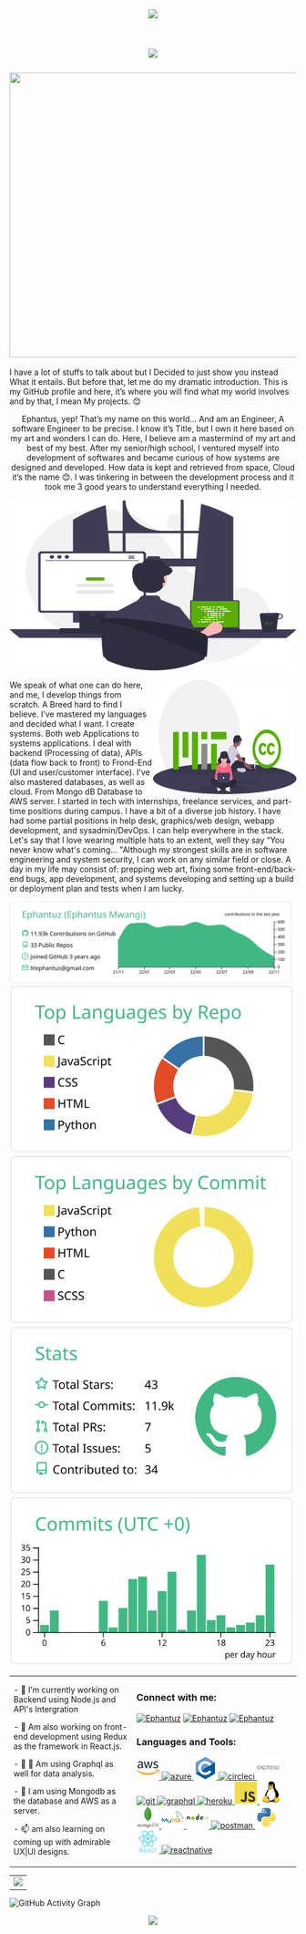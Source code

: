 <div id="header" align="center">
  <img src="https://media.giphy.com/media/HwBlFQZFcAoUcPHZdX/giphy.gif" width="100"/>
</div>

<h1 align="center">
  <a href="https://git.io/typing-svg">
    <img src="https://readme-typing-svg.herokuapp.com/?lines=Hello+there+buddy!+👋;I+Am+Ephantus+Mwangi...;And+Am+a+Software+Engineer;Welcome+to+my+hubspace!;&center=true&size=20">
  </a>
</h1>


<img src="https://github.com/Ephantuz/Ephantuz/blob/master/72Us.gif" width="850" height="500" />

<p align="center">

  I have a lot of stuffs to talk about but I Decided to just show you instead What it entails. But before that, let me do my dramatic introduction. This is my GitHub profile and here, it’s where you will find what my world involves and by that, I mean My projects. 😊

</p>
<p align="center">
 Ephantus, yep! That’s my name on this world… And am an Engineer, A software Engineer to be precise. I know it’s Title, but I own it here based on my art and wonders I can do. Here, I believe am a mastermind of my art and best of my best.  After my senior/high school, I ventured myself into development of softwares and became curious of how systems are designed and developed. How data is kept and retrieved from space, Cloud it’s the name 😊.  I was tinkering in between the development process and it took me 3 good years to understand everything I needed.
</p>

 
  <img width="100%" height="300px" src="https://github.com/Ephantuz/Ephantuz/blob/master/undraw_programming_re_kg9v.svg" alt="Material Bread logo">
 
<!-- ![Software Developer | Full Stack Engineer | Web Developer](https://github.com/Ephantuz/Ephantuz/blob/main/github-image.jpg) -->

<div>
   <img align="right" width="50%" height="200px" src="https://github.com/Ephantuz/Ephantuz/blob/master/undraw_open_source_-1-qxw.svg" alt="Material Bread logo">
 <p align="left">
We speak of what one can do here, and me, I develop things from scratch. A Breed hard to find I believe. I’ve mastered my languages and decided what I want. I create systems. Both web Applications to systems applications. I deal with backend (Processing of data), APIs (data flow back to front) to Frond-End (UI and user/customer interface).
 I’ve also mastered databases, as well as cloud. From Mongo dB Database to AWS server. I started in tech with internships, freelance services, and part-time positions during campus. I have a bit of a diverse job history. I have had some partial positions in help desk, graphics/web design, webapp development, and sysadmin/DevOps. I can help everywhere in the stack. Let's say that I love wearing multiple hats to an extent, well they say “You never know what's coming... "Although my strongest skills are in software engineering and system security, I can work on any similar field or close. A day in my life may consist of: prepping web art, fixing some front-end/back-end bugs, app development, and systems developing and setting up a build or deployment plan and tests when I am lucky.
 </p>
</div>


<div align="center">



[![](https://raw.githubusercontent.com/Ephantuz/Ephantuz/master/profile-summary-card-output/vue/0-profile-details.svg)](https://github.com/vn7n24fzkq/github-profile-summary-cards)
[![](https://raw.githubusercontent.com/Ephantuz/Ephantuz/master/profile-summary-card-output/vue/1-repos-per-language.svg)](https://github.com/vn7n24fzkq/github-profile-summary-cards) [![](https://raw.githubusercontent.com/Ephantuz/Ephantuz/master/profile-summary-card-output/vue/2-most-commit-language.svg)](https://github.com/vn7n24fzkq/github-profile-summary-cards)
[![](https://raw.githubusercontent.com/Ephantuz/Ephantuz/master/profile-summary-card-output/vue/3-stats.svg)](https://github.com/vn7n24fzkq/github-profile-summary-cards) [![](https://raw.githubusercontent.com/Ephantuz/Ephantuz/master/profile-summary-card-output/vue/4-productive-time.svg)](https://github.com/vn7n24fzkq/github-profile-summary-cards)

</div>

<table>
  <tr>
    <td>
      <p> - 🔭  I’m currently working on Backend using Node.js and API's Intergration</p>
      <p> - 🌱  Am also working on front-end development using Redux as the framework in React.js.</p>
      <p> - 🤝  👯 Am using Graphql as well for data analysis.</p>
      <p> - 💬  I am using Mongodb as the database and AWS as a server.</p>
      <p> - 📫  am also learning on coming up with admirable UX|UI designs.
    </td>
    <td>
      <h3 align="left">Connect with me:</h3>
      <p align="left">
<a href="https://www.linkedin.com/in/ephantus-mwangi-19a128180/" target="blank"><img align="center" src="https://raw.githubusercontent.com/rahuldkjain/github-profile-readme-generator/master/src/images/icons/Social/linked-in-alt.svg" alt="Ephantuz" height="30" width="40" /></a>
<a href="https://www.facebook.com/ephantuz.mwangi/" target="blank"><img align="center" src="https://raw.githubusercontent.com/rahuldkjain/github-profile-readme-generator/master/src/images/icons/Social/facebook.svg" alt="Ephantuz" height="30" width="40" /></a>
<a href="https://instagram.com/ephantuz_mwangi_" target="blank"><img align="center" src="https://raw.githubusercontent.com/rahuldkjain/github-profile-readme-generator/master/src/images/icons/Social/instagram.svg" alt="Ephantuz" height="30" width="40" /></a>
      </p>
      <h3 align="left">Languages and Tools:</h3>
      <p align="left"> 
        <p align="left"> <a href="https://aws.amazon.com" target="_blank" rel="noreferrer"> <img src="https://raw.githubusercontent.com/devicons/devicon/master/icons/amazonwebservices/amazonwebservices-original-wordmark.svg" alt="aws" width="40" height="40"/> </a> <a href="https://azure.microsoft.com/en-in/" target="_blank" rel="noreferrer"> <img src="https://www.vectorlogo.zone/logos/microsoft_azure/microsoft_azure-icon.svg" alt="azure" width="40" height="40"/> </a> <a href="https://www.cprogramming.com/" target="_blank" rel="noreferrer"> <img src="https://raw.githubusercontent.com/devicons/devicon/master/icons/c/c-original.svg" alt="c" width="40" height="40"/> </a> <a href="https://circleci.com" target="_blank" rel="noreferrer"> <img src="https://www.vectorlogo.zone/logos/circleci/circleci-icon.svg" alt="circleci" width="40" height="40"/> </a> <a href="https://expressjs.com" target="_blank" rel="noreferrer"> <img src="https://raw.githubusercontent.com/devicons/devicon/master/icons/express/express-original-wordmark.svg" alt="express" width="40" height="40"/> </a> <a href="https://git-scm.com/" target="_blank" rel="noreferrer"> <img src="https://www.vectorlogo.zone/logos/git-scm/git-scm-icon.svg" alt="git" width="40" height="40"/> </a> <a href="https://graphql.org" target="_blank" rel="noreferrer"> <img src="https://www.vectorlogo.zone/logos/graphql/graphql-icon.svg" alt="graphql" width="40" height="40"/> </a> <a href="https://heroku.com" target="_blank" rel="noreferrer"> <img src="https://www.vectorlogo.zone/logos/heroku/heroku-icon.svg" alt="heroku" width="40" height="40"/> </a> <a href="https://developer.mozilla.org/en-US/docs/Web/JavaScript" target="_blank" rel="noreferrer"> <img src="https://raw.githubusercontent.com/devicons/devicon/master/icons/javascript/javascript-original.svg" alt="javascript" width="40" height="40"/> </a> <a href="https://www.linux.org/" target="_blank" rel="noreferrer"> <img src="https://raw.githubusercontent.com/devicons/devicon/master/icons/linux/linux-original.svg" alt="linux" width="40" height="40"/> </a> <a href="https://www.mongodb.com/" target="_blank" rel="noreferrer"> <img src="https://raw.githubusercontent.com/devicons/devicon/master/icons/mongodb/mongodb-original-wordmark.svg" alt="mongodb" width="40" height="40"/> </a> <a href="https://www.mysql.com/" target="_blank" rel="noreferrer"> <img src="https://raw.githubusercontent.com/devicons/devicon/master/icons/mysql/mysql-original-wordmark.svg" alt="mysql" width="40" height="40"/> </a> <a href="https://nodejs.org" target="_blank" rel="noreferrer"> <img src="https://raw.githubusercontent.com/devicons/devicon/master/icons/nodejs/nodejs-original-wordmark.svg" alt="nodejs" width="40" height="40"/> </a> <a href="https://postman.com" target="_blank" rel="noreferrer"> <img src="https://www.vectorlogo.zone/logos/getpostman/getpostman-icon.svg" alt="postman" width="40" height="40"/> </a> <a href="https://www.python.org" target="_blank" rel="noreferrer"> <img src="https://raw.githubusercontent.com/devicons/devicon/master/icons/python/python-original.svg" alt="python" width="40" height="40"/> </a> <a href="https://reactjs.org/" target="_blank" rel="noreferrer"> <img src="https://raw.githubusercontent.com/devicons/devicon/master/icons/react/react-original-wordmark.svg" alt="react" width="40" height="40"/> </a> <a href="https://reactnative.dev/" target="_blank" rel="noreferrer"> <img src="https://reactnative.dev/img/header_logo.svg" alt="reactnative" width="40" height="40"/> </a> </p>

  </tr>
</table>


<div align="center">
    <table>
      <tr>
        <td>
             <a href="http://www.github.com/Ephantuz"><img src="https://github-readme-streak-stats.herokuapp.com/?user=Ephantuz&stroke=ffffff&background=188f5f&ring=5BCDEC&fire=5BCDEC&currStreakNum=ffffff&currStreakLabel=5BCDEC&sideNums=ffffff&sideLabels=ffffff&dates=ffffff&hide_border=true" /></a>
         </td>
      </tr>
  </table>
</div>
  

![GitHub Activity Graph](https://activity-graph.herokuapp.com/graph?username=Ephantuz&bg_color=188f5f&color=5BCDEC&line=5BCDEC&point=FFFFFF&hide_border=true)



<div id="header" align="center">
  <img src="https://media.giphy.com/media/HwBlFQZFcAoUcPHZdX/giphy.gif" width="100"/>
</div>
